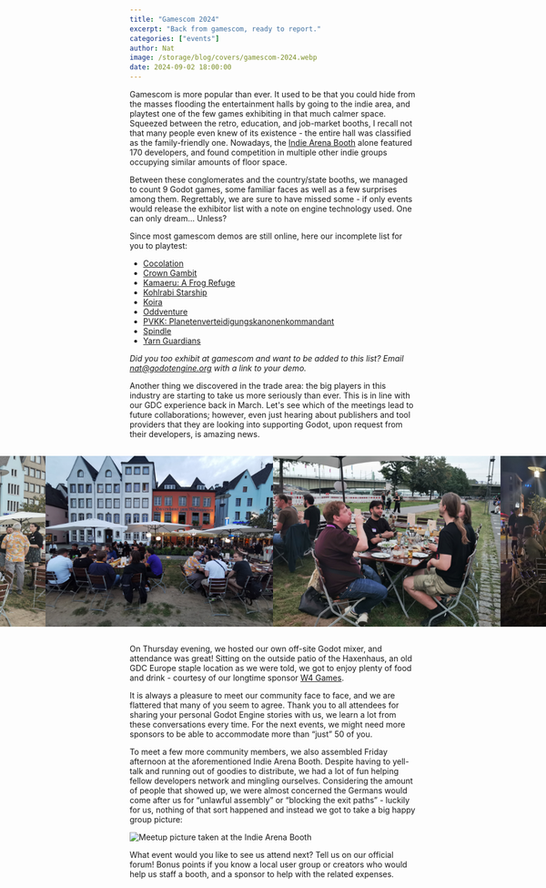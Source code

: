 ```yaml
---
title: "Gamescom 2024"
excerpt: "Back from gamescom, ready to report."
categories: ["events"]
author: Nat
image: /storage/blog/covers/gamescom-2024.webp
date: 2024-09-02 18:00:00
---
```


Gamescom is more popular than ever. It used to be that you could hide from the masses flooding the entertainment halls by going to the indie area, and playtest one of the few games exhibiting in that much calmer space. Squeezed between the retro, education, and job-market booths, I recall not that many people even knew of its existence - the entire hall was classified as the family-friendly one. 
Nowadays, the [Indie Arena Booth](https://indiearenabooth.de/gamescom2024/games) alone featured 170 developers, and found competition in multiple other indie groups occupying similar amounts of floor space.

Between these conglomerates and the country/state booths, we managed to count 9 Godot games, some familiar faces as well as a few surprises among them. Regrettably, we are sure to have missed some - if only events would release the exhibitor list with a note on engine technology used. One can only dream… Unless? 

Since most gamescom demos are still online, here our incomplete list for you to playtest:
- [Cocolation](https://cocolation.com/)
- [Crown Gambit](https://store.steampowered.com/app/2447980/Crown_Gambit/)
- [Kamaeru: A Frog Refuge](https://store.steampowered.com/app/1978150/Kamaeru_A_Frog_Refuge/)
- [Kohlrabi Starship](https://store.steampowered.com/app/2337990/Kohlrabi_Starship/)
- [Koira](https://store.steampowered.com/app/1626620/Koira/)
- [Oddventure](https://store.steampowered.com/app/1235710/Oddventure/)
- [PVKK: Planetenverteidigungskanonenkommandant](https://store.steampowered.com/app/2956040/PVKK_Planetenverteidigungskanonenkommandant/)
- [Spindle](https://store.steampowered.com/app/1386750/Spindle/)
- [Yarn Guardians](https://store.steampowered.com/app/2928940/Yarn_Guardians/)

*Did you too exhibit at gamescom and want to be added to this list? Email [nat@godotengine.org](mailto:nat@godotengine.org) with a link to your demo.*

Another thing we discovered in the trade area: the big players in this industry are starting to take us more seriously than ever. This is in line with our GDC experience back in March. Let's see which of the meetings lead to future collaborations; however, even just hearing about publishers and tool providers that they are looking into supporting Godot, upon request from their developers, is amazing news. 

<div class="preview-image-container">
    <img alt="Attendees standing on a private patio in front of the Haxenhaus" src="/storage/blog/gamescom-cologne-2024/meetup-1-gamescom-2024.jpg"/>
    <img alt="Attendees sitting down to have dinner" src="/storage/blog/gamescom-cologne-2024/meetup-2-gamescom-2024.jpg"/>
    <img alt="Juan and Emilio speaking with attendees" src="/storage/blog/gamescom-cologne-2024/meetup-3-gamescom-2024.jpg"/>
    <img alt="Meetup view at night" src="/storage/blog/gamescom-cologne-2024/meetup-4-gamescom-2024.jpg"/>
</div>

On Thursday evening, we hosted our own off-site Godot mixer, and attendance was great! Sitting on the outside patio of the Haxenhaus, an old GDC Europe staple location as we were told, we got to enjoy plenty of food and drink - courtesy of our longtime sponsor [W4 Games](https://www.w4games.com/). 

It is always a pleasure to meet our community face to face, and we are flattered that many of you seem to agree. Thank you to all attendees for sharing your personal Godot Engine stories with us, we learn a lot from these conversations every time. For the next events, we might need more sponsors to be able to accommodate more than “just” 50 of you. 

To meet a few more community members, we also assembled Friday afternoon at the aforementioned Indie Arena Booth. Despite having to yell-talk and running out of goodies to distribute, we had a lot of fun helping fellow developers network and mingling ourselves. Considering the amount of people that showed up, we were almost concerned the Germans would come after us for “unlawful assembly” or “blocking the exit paths” - luckily for us, nothing of that sort happened and instead we got to take a big happy group picture:

<img alt="Meetup picture taken at the Indie Arena Booth" src="/storage/blog/gamescom-cologne-2024/group-gamescom.jpg"/>

What event would you like to see us attend next? Tell us on our official forum! Bonus points if you know a local user group or creators who would help us staff a booth, and a sponsor to help with the related expenses. 

<style>
	.preview-image-container {
		display: flex;
		justify-content: center;
		align-items: center;
		padding: 16px;
		background-color: transparent;
	}
	.preview-image-container {
		background-color: transparent;
	}
	.preview-image-container img {
		max-height: 300px;
		background-color: transparent;
	}
</stlye>
